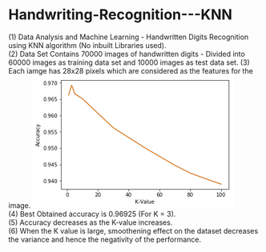 # Handwriting-Recognition---KNN
(1) Data Analysis and Machine Learning - Handwritten Digits Recognition using KNN algorithm (No inbuilt Libraries used).  
(2) Data Set Contains 70000 images of handwritten digits - Divided into 60000 images as training data set and 10000 images as test data set. 
(3) Each iamge has 28x28 pixels which are considered as the features for the image. 
![Alt text](https://github.com/AbhishekNagaraj1/Handwriting-Recognition---KNN/blob/master/KNN%20Plot.png)  
(4) Best Obtained accuracy is 0.96925 (For K = 3).  
(5) Accuracy decreases as the K-value increases.  
(6) When the K value is large, smoothening effect on the dataset decreases the variance and hence the negativity of the performance.  
